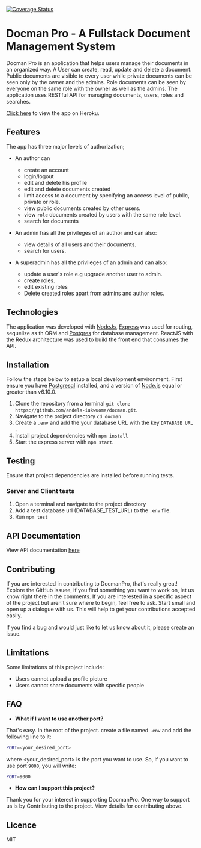 [![Coverage Status](https://coveralls.io/repos/github/andela-iukwuoma/docman/badge.svg?branch=develop)](https://coveralls.io/github/andela-iukwuoma/docman?branch=develop)
# Docman Pro - A Fullstack Document Management System

Docman Pro is an application that helps users manage their documents in an organized way. A User can create, read, update and delete a document. Public documents are visible to every user while private documents can be seen only by the owner and the admins. Role documents can be seen by everyone on the same role with the owner as well as the admins.
The application uses RESTful API for managing documents, users, roles and searches.

[Click here](http://docmanpro.herokuapp.com/) to view the app on Heroku.

## Features

The app has three major levels of authorization;
-  An author can
    - create an account
    - login/logout
    - edit and delete his profile
    - edit and delete documents created    
    - limit access to a document by specifying an access level of public, private or role.
    - view public documents created by other users.
    - view `role` documents created by users with the same role level.
    - search for documents
    

- An admin has all the privileges of an author and can also:
    - view details of all users and their documents.
    - search for users.

- A superadmin has all the privileges of an admin and can also:
    - update a user's role e.g upgrade another user to admin.
    - create roles.
    - edit existing roles
    - Delete created roles apart from admins and author roles.

## Technologies
The application was developed with [NodeJs](http://nodejs.org/), [Express](http://expressjs.com/) was used for routing, sequelize as th ORM and [Postgres](http://postgresql.com/) for database management. ReactJS with the Redux architecture was used to build the front end that consumes the API.

## Installation
Follow the steps below to setup a local development environment. First ensure you have [Postgresql](https://www.postgresql.org/) installed, and a version of [Node.js](http://nodejs.org/) equal or greater than v6.10.0.

1. Clone the repository from a terminal `git clone https://github.com/andela-iukwuoma/docman.git`.
2. Navigate to the project directory `cd docman`
3. Create a `.env` and add the your database URL with the key `DATABASE URL` .
4. Install project dependencies with `npm install`
5. Start the express server with `npm start`.

## Testing
Ensure that project dependencies are installed before running tests.

### Server and Client tests
1. Open a terminal and navigate to the project directory
2. Add a test database url (DATABASE_TEST_URL) to the `.env` file.
3. Run `npm test`

## API Documentation
View API documentation [here](https://andela-iukwuoma.github.io/slate)

## Contributing

If you are interested in contributing to DocmanPro, that's really great! Explore the GitHub issuee, if you find something you want to work on, let us know right there in the comments. If you are interested in a specific aspect of the project but aren’t sure where to begin, feel free to ask. Start small and open up a dialogue with us. This will help to get your contributions accepted easily.

If you find a bug and would just like to let us know about it, please create an issue.

## Limitations

Some limitations of this project include:
- Users cannot upload a profile picture
- Users cannot share documents with specific people

## FAQ

- **What if I want to use another port?**

That's easy. In the root of the project. create a file named `.env` and add the following line to it:

```bash
PORT=<your_desired_port>
```

where <your\_desired\_port> is the port you want to use. So, if you want to use port `9000`, you will write:

```bash
PORT=9000
```

- **How can I support this project?**

Thank you for your interest in supporting DocmanPro. One way to support us is by Contributing to the project. View details for contributing above.

## Licence
MIT